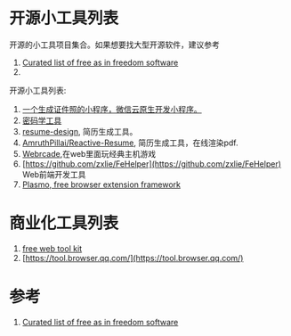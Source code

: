 # 开源小工具列表

开源的小工具项目集合。如果想要找大型开源软件，建议参考
1. [Curated list of free as in freedom software](https://github.com/johnjago/awesome-free-software)
2. 

开源小工具列表: 

1. [一个生成证件照的小程序，微信云原生开发小程序。](https://github.com/liuxiaojun666/ID-Photo-miniapp-wechart)
2. [密码学工具](https://crypto-online.cn/playground/hash/)
3. [resume-design](https://github.com/huajian-pro/resume-design), 简历生成工具。
4. [AmruthPillai/Reactive-Resume](https://github.com/AmruthPillai/Reactive-Resume), 简历生成工具，在线渲染pdf.
5. [Webrcade](https://github.com/webrcade/webrcade),在web里面玩经典主机游戏
6. [https://github.com/zxlie/FeHelper](https://github.com/zxlie/FeHelper) Web前端开发工具
7. [Plasmo, free browser extension framework](https://github.com/PlasmoHQ/plasmo)

# 商业化工具列表
1. [free web tool kit](https://www.freewebtoolkit.com/)
1. [https://tool.browser.qq.com/](https://tool.browser.qq.com/)


# 参考
1. [Curated list of free as in freedom software](https://github.com/johnjago/awesome-free-software)
